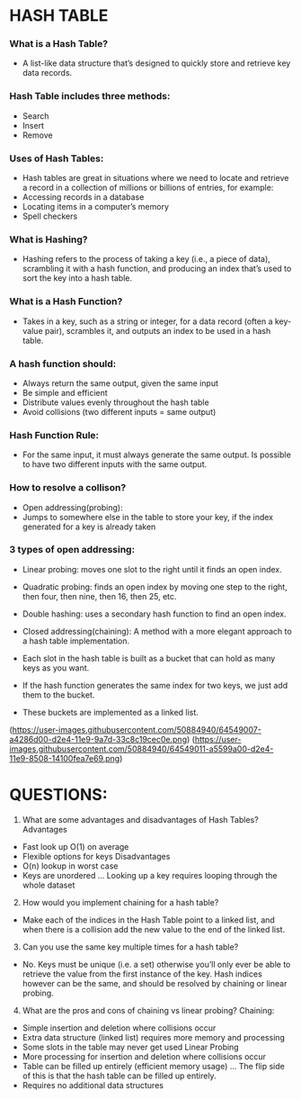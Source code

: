 # HASH TABLE

### What is a Hash Table?
- A list-like data structure that’s designed to quickly store and retrieve key data records. 

### Hash Table includes three methods:
- Search
- Insert
- Remove


### Uses of Hash Tables:
- Hash tables are great in situations where we need to locate and retrieve a record in a collection of millions or billions of entries, for example:
- Accessing records in a database
- Locating items in a computer’s memory
- Spell checkers

### What is Hashing?
- Hashing refers to the process of taking a key (i.e., a piece of data), scrambling it with a hash function, and producing an index that’s
used to sort the key into a hash table.

### What is a Hash Function?
- Takes in a key, such as a string or integer, for a data record (often a key-value pair), scrambles it, and outputs an index to be used in a hash table.

### A hash function should:
- Always return the same output, given the same input
- Be simple and efficient
- Distribute values evenly throughout the hash table
- Avoid collisions (two different inputs =  same output)

### Hash Function Rule:
- For the same input, it must always generate the same output. Is possible to have two different inputs with the same output. 

### How to resolve a collison? 
- Open addressing(probing): 
- Jumps to somewhere else in the table to store your key, if the index generated for a key is already taken 

### 3 types of open addressing: 
- Linear probing: moves one slot to the right until it finds an open index.
- Quadratic probing: finds an open index by moving one step to the right, then four, then nine, then 16, then 25, etc.
- Double hashing: uses a secondary hash function to find an open index.

- Closed addressing(chaining): A method with a more elegant approach to a hash table
implementation.
- Each slot in the hash table is built as a bucket that can hold as many keys as you want.
- If the hash function generates the same index for two keys, we just add them to the bucket. 
- These buckets are implemented as a linked list.


(https://user-images.githubusercontent.com/50884940/64549007-a4286d00-d2e4-11e9-9a7d-33c8c19cec0e.png)
(https://user-images.githubusercontent.com/50884940/64549011-a5599a00-d2e4-11e9-8508-14100fea7e69.png)




# QUESTIONS:
1. What are some advantages and disadvantages of Hash Tables?
Advantages
- Fast look up O(1) on average
- Flexible options for keys
Disadvantages
- O(n) lookup in worst case
- Keys are unordered … Looking up a key requires looping through the whole dataset
2. How would you implement chaining for a hash table?
- Make each of the indices in the Hash Table point to a linked list, and when there is a collision add the new value to the end of the linked list.
3. Can you use the same key multiple times for a hash table?
- No. Keys must be unique (i.e. a set) otherwise you’ll only ever be able to retrieve the value from the first instance of the key. Hash indices however can be the same, and should be resolved by chaining or linear probing.
4. What are the pros and cons of chaining vs linear probing?
Chaining:
- Simple insertion and deletion where collisions occur
- Extra data structure (linked list) requires more memory and processing
- Some slots in the table may never get used
Linear Probing
- More processing for insertion and deletion where collisions occur
- Table can be filled up entirely (efficient memory usage) … The flip side of this is that the hash table can be filled up entirely.
- Requires no additional data structures










